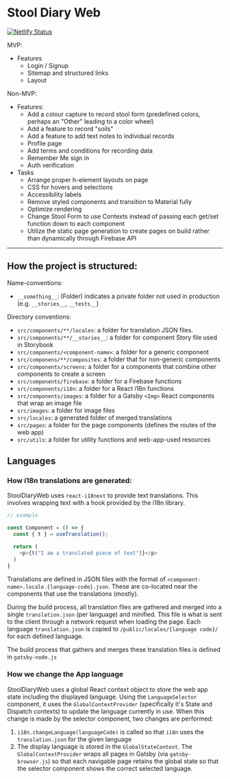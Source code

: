 # Stool Diary Web

[![Netlify Status](https://api.netlify.com/api/v1/badges/24ca0126-16ac-42f2-92c9-377d5591f51b/deploy-status)](https://app.netlify.com/sites/stooldiary/deploys)


MVP:
- Features
  - Login / Signup
  - Sitemap and structured links
  - Layout

Non-MVP:
- Features:
  * Add a colour capture to record stool form (predefined colors, perhaps an "Other" leading to a color wheel)
  * Add a feature to record "soils"
  * Add a feature to add text notes to individual records
  * Profile page
  * Add terms and conditions for recording data
  * Remember Me sign in
  * Auth verification
- Tasks
  * Arrange proper h-element layouts on page
  * CSS for hovers and selections
  * Accessibility labels
  * Remove styled components and transition to Material fully
  * Optimize rendering
  * Change Stool Form to use Contexts instead of passing each get/set function down to each component
  * Utilize the static page generation to create pages on build rather than dynamically through Firebase API

----

## How the project is structured:

Name-conventions:
* `__something__`: (Folder) indicates a private folder not used in production (e.g. `__stories__`, `__tests__`)

Directory conventions:
* `src/components/**/locales`: a folder for translation JSON files.
* `src/components/**/__stories__`: a folder for component Story file used in Storybook
* `src/components/<component-name>`: a folder for a generic component
* `src/componens/**/composites`: a folder that for non-generic components
* `src/components/screens`: a folder for a components that combine other components to create a screen
* `src/components/firebase`: a folder for a Firebase functions
* `src/components/i18n`: a folder for a React i18n functions
* `src/components/images`: a folder for a Gatsby `<Img>` React components that wrap an image file
* `src/images`: a folder for image files
* `src/locales`: a generated folder of merged translations
* `src/pages`: a folder for the page components (defines the routes of the web app)
* `src/utils`: a folder for utility functions and web-app-used resources

## Languages

### How i18n translations are generated:

StoolDiaryWeb uses `react-i18next` to provide text translations. This involves wrapping text with a hook provided by the i18n library.
```javascript
// example

const Component = () => {
  const { t } = useTranslation();

  return (
    <p>{t("I am a translated piece of text")}</p>
  )
}
```
Translations are defined in JSON files with the format of `<component-name>.locale.{language-code}.json`. These are co-located near the components that use the translations (mostly).

During the build process, all translation files are gathered and merged into a single `translation.json` (per language) and minified. This file is what is sent to the client through a network request when loading the page. Each language `translation.json` is copied to `/public/locales/{language code}/` for each defined language.

The build process that gathers and merges these translation files is defined in `gatsby-node.js`

### How we change the App language

StoolDiaryWeb uses a global React context object to store the web app state including the displayed language. Using the `LanguageSelector` component, it uses the `GlobalContextProvider` (specifically it's State and Dispatch contexts) to update the language currently in use. When this change is made by the selector component, two changes are performed:
1. `i18n.changeLanguage(languageCode)` is called so that `i18n` uses the `translation.json` for the given language
2. The display language is stored in the `GlobalStateContext`. 
The `GlobalContextProvider` wraps all pages in Gatsby (via `gatsby-browser.js`) so that each navigable page retains the global state so that the selector component shows the correct selected language.

